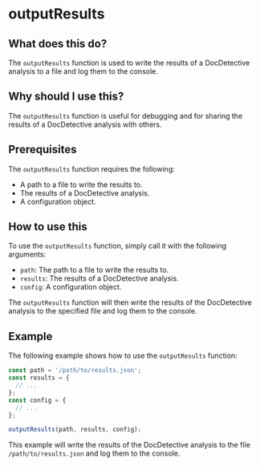
  
   # **outputResults**

## What does this do?

The `outputResults` function is used to write the results of a DocDetective analysis to a file and log them to the console.

## Why should I use this?

The `outputResults` function is useful for debugging and for sharing the results of a DocDetective analysis with others.

## Prerequisites

The `outputResults` function requires the following:

* A path to a file to write the results to.
* The results of a DocDetective analysis.
* A configuration object.

## How to use this

To use the `outputResults` function, simply call it with the following arguments:

* `path`: The path to a file to write the results to.
* `results`: The results of a DocDetective analysis.
* `config`: A configuration object.

The `outputResults` function will then write the results of the DocDetective analysis to the specified file and log them to the console.

## Example

The following example shows how to use the `outputResults` function:

```javascript
const path = '/path/to/results.json';
const results = {
  // ...
};
const config = {
  // ...
};

outputResults(path, results, config);
```

This example will write the results of the DocDetective analysis to the file `/path/to/results.json` and log them to the console.
  
  